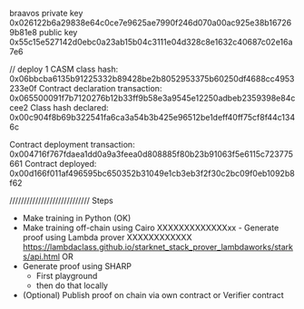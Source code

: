 braavos
private key
0x026122b6a29838e64c0ce7e9625ae7990f246d070a00ac925e38b167269b81e8
public key
0x55c15e527142d0ebc0a23ab15b04c3111e04d328c8e1632c40687c02e16a7e6

// deploy 1
CASM class hash: 0x06bbcba6135b91225332b89428be2b8052953375b60250df4688cc4953233e0f
Contract declaration transaction: 0x065500091f7b7120276b12b33ff9b58e3a9545e12250adbeb2359398e84ccee2
Class hash declared:
0x00c904f8b69b322541fa6ca3a54b3b425e96512be1deff40ff75cf8f44c1346c

Contract deployment transaction: 0x004716f767fdaea1dd0a9a3feea0d808885f80b23b91063f5e6115c723775661
Contract deployed:
0x00d166f011af496595bc650352b31049e1cb3eb3f2f30c2bc09f0eb1092b8f62

////////////////////////////
Steps
- Make training in Python (OK)
- Make training off-chain using Cairo
XXXXXXXXXXXXXxx - Generate proof using Lambda prover
        XXXXXXXXXXXX https://lambdaclass.github.io/starknet_stack_prover_lambdaworks/starks/api.html
OR
- Generate proof using SHARP
    - First playground
    - then do that locally
- (Optional) Publish proof on chain via own contract or Verifier contract